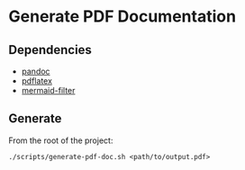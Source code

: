 # Generate PDF Documentation

## Dependencies

* [pandoc](https://pandoc.org/installing.html)
* [pdflatex](https://www.latex-project.org/get/)
* [mermaid-filter](https://github.com/raghur/mermaid-filter)

## Generate

From the root of the project:

```shell
./scripts/generate-pdf-doc.sh <path/to/output.pdf>
```